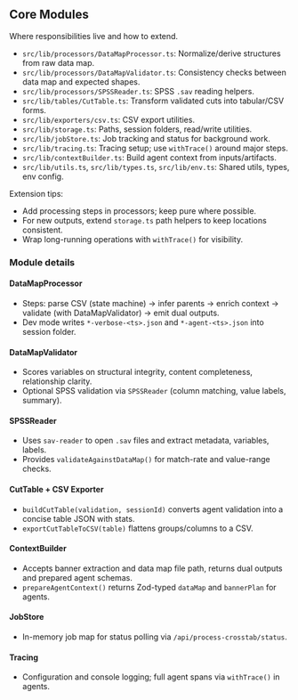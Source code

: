 ## Core Modules

Where responsibilities live and how to extend.

- `src/lib/processors/DataMapProcessor.ts`: Normalize/derive structures from raw data map.
- `src/lib/processors/DataMapValidator.ts`: Consistency checks between data map and expected shapes.
- `src/lib/processors/SPSSReader.ts`: SPSS `.sav` reading helpers.
- `src/lib/tables/CutTable.ts`: Transform validated cuts into tabular/CSV forms.
- `src/lib/exporters/csv.ts`: CSV export utilities.
- `src/lib/storage.ts`: Paths, session folders, read/write utilities.
- `src/lib/jobStore.ts`: Job tracking and status for background work.
- `src/lib/tracing.ts`: Tracing setup; use `withTrace()` around major steps.
- `src/lib/contextBuilder.ts`: Build agent context from inputs/artifacts.
- `src/lib/utils.ts`, `src/lib/types.ts`, `src/lib/env.ts`: Shared utils, types, env config.

Extension tips:
- Add processing steps in processors; keep pure where possible.
- For new outputs, extend `storage.ts` path helpers to keep locations consistent.
- Wrap long-running operations with `withTrace()` for visibility.

### Module details

#### DataMapProcessor
- Steps: parse CSV (state machine) → infer parents → enrich context → validate (with DataMapValidator) → emit dual outputs.
- Dev mode writes `*-verbose-<ts>.json` and `*-agent-<ts>.json` into session folder.

#### DataMapValidator
- Scores variables on structural integrity, content completeness, relationship clarity.
- Optional SPSS validation via `SPSSReader` (column matching, value labels, summary).

#### SPSSReader
- Uses `sav-reader` to open `.sav` files and extract metadata, variables, labels.
- Provides `validateAgainstDataMap()` for match-rate and value-range checks.

#### CutTable + CSV Exporter
- `buildCutTable(validation, sessionId)` converts agent validation into a concise table JSON with stats.
- `exportCutTableToCSV(table)` flattens groups/columns to a CSV.

#### ContextBuilder
- Accepts banner extraction and data map file path, returns dual outputs and prepared agent schemas.
- `prepareAgentContext()` returns Zod-typed `dataMap` and `bannerPlan` for agents.

#### JobStore
- In-memory job map for status polling via `/api/process-crosstab/status`.

#### Tracing
- Configuration and console logging; full agent spans via `withTrace()` in agents.


